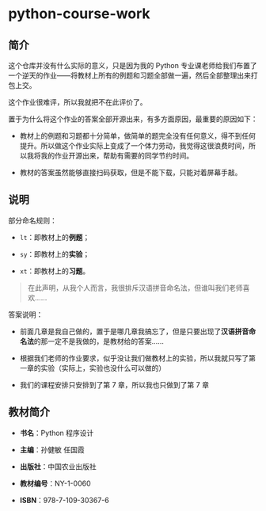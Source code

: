 # python-course-work

## 简介

这个仓库并没有什么实际的意义，只是因为我的 Python 专业课老师给我们布置了一个逆天的作业——将教材上所有的例题和习题全部做一遍，然后全部整理出来打包上交。

这个作业很难评，所以我就把不在此评价了。

置于为什么将这个作业的答案全部开源出来，有多方面原因，最重要的原因如下：

+ 教材上的例题和习题都十分简单，做简单的题完全没有任何意义，得不到任何提升。所以做这个作业实际上变成了一个体力劳动，我觉得这很浪费时间，所以我将我的作业开源出来，帮助有需要的同学节约时间。

+ 教材的答案虽然能够直接扫码获取，但是不能下载，只能对着屏幕手敲。

## 说明

部分命名规则：

+ `lt`：即教材上的**例题**；

+ `sy`：即教材上的**实验**；

+ `xt`：即教材上的**习题**。



> 在此声明，从我个人而言，我很排斥汉语拼音命名法，但谁叫我们老师喜欢……



答案说明：

+ 前面几章是我自己做的，置于是哪几章我搞忘了，但是只要出现了**汉语拼音命名法**的那一定不是我做的，是教材给的答案……

+ 根据我们老师的作业要求，似乎没让我们做教材上的实验，所以我就只写了第一章的实验（实际上，实验也没什么可以做的）

+ 我们的课程安排只安排到了第 7 章，所以我也只做到了第 7 章



## 教材简介

+ **书名**：Python 程序设计

+ **主编**：孙健敏 任国霞

+ **出版社**：中国农业出版社

+ **教材编号**：NY-1-0060

+ **ISBN**：978-7-109-30367-6
